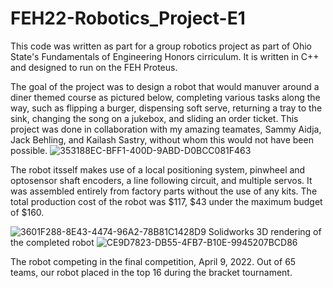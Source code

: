 # FEH22-Robotics_Project-E1
This code was written as part for a group robotics project as part of Ohio State's Fundamentals of Engineering Honors cirriculum. It is
written in C++ and designed to run on the FEH Proteus. 

The goal of the project was to design a robot that would manuver around a diner themed course as pictured below, completing various tasks along the way, such as flipping a burger, dispensing soft serve, returning a tray to the sink, changing the song on a jukebox, and sliding an order ticket. 
This project was done in collaboration with my amazing teamates, Sammy Aidja, Jack Behling, and Kailash Sastry, without whom this would not have been possible.
![353188EC-BFF1-400D-9ABD-D0BCC081F463](https://user-images.githubusercontent.com/29485670/178905335-8690a4d2-901f-4105-a5b7-61925ce0dc33.jpeg)


The robot itsself makes use of a local positioning system, pinwheel and optosensor shaft encoders, a line following circuit, and multiple servos. It was assembled entirely from factory parts without the use of any kits. The total production cost of the robot was $117, $43 under the maximum budget of $160.

![3601F288-8E43-4474-96A2-78B81C1428D9](https://user-images.githubusercontent.com/29485670/178902388-f6cbb622-e829-4097-9a75-47c5a5ed69df.png)
Solidworks 3D rendering of the completed robot
![CE9D7823-DB55-4FB7-B10E-9945207BCD86](https://user-images.githubusercontent.com/29485670/178902428-b2cd2758-a3a7-41fa-b7d8-41d184378edf.jpeg)

The robot competing in the final competition, April 9, 2022.
Out of 65 teams, our robot placed in the top 16 during the bracket tournament. 

